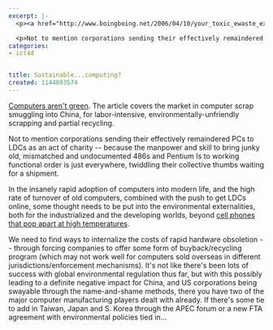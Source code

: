 ```yaml
---
excerpt: |-
  <p><a href="http://www.boingboing.net/2006/04/10/your_toxic_ewaste_ex.html">Computers aren't green</a>.  The article covers the market in computer scrap smuggling into China, for labor-intensive, environmentally-unfriendly scrapping and partial recycling.</p>

  <p>Not to mention corporations sending their effectively remaindered PCs to LDCs as an act of charity -- because the manpower and skill to bring junky old, mismatched and undocumented 486s and Pentium Is to working functional order is just everywhere, twiddling their collective thumbs waiting for a shipment.</p>
categories:
- ict4d


title: Sustainable...computing?
created: 1144893574
---
```

<p><a href="http://www.boingboing.net/2006/04/10/your_toxic_ewaste_ex.html">Computers aren't green</a>.  The article covers the market in computer scrap smuggling into China, for labor-intensive, environmentally-unfriendly scrapping and partial recycling.</p>

<p>Not to mention corporations sending their effectively remaindered PCs to LDCs as an act of charity -- because the manpower and skill to bring junky old, mismatched and undocumented 486s and Pentium Is to working functional order is just everywhere, twiddling their collective thumbs waiting for a shipment.</p>

<p>In the insanely rapid adoption of computers into modern life, and the high rate of turnover of old computers, combined with the push to get LDCs online, some thought needs to be put into the environmental externalities, both for the industrialized and the developing worlds, beyond <a href="http://www.worldchanging.com/archives/004276.html">cell phones that pop apart at high temperatures</a>.</p>

<p>We need to find ways to internalize the costs of rapid hardware obsoletion -- through forcing companies to offer some form of buyback/recycling program (which may not work well for computers sold overseas in different jurisdictions/enforcement mechanisms).  It's not like there's been lots of success with global environmental regulation thus far, but with this possibly leading to a definite negative impact for China, and US corporations being swayable through the name-and-shame methods, there you have two of the major computer manufacturing players dealt with already.  If there's some tie to add in Taiwan, Japan and S. Korea through the APEC forum or a new FTA agreement with environmental policies tied in...</p>
